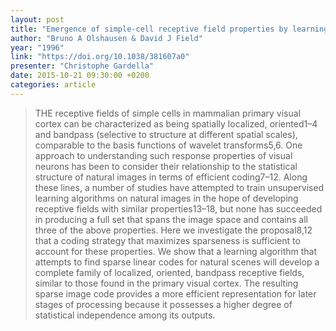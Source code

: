 ```yaml
---
layout: post
title: "Emergence of simple-cell receptive field properties by learning a sparse code for natural images"
author: "Bruno A Olshausen & David J Field"
year: "1996"
link: "https://doi.org/10.1038/381607a0"
presenter: "Christophe Gardella"
date: 2015-10-21 09:30:00 +0200
categories: article
---
```


> THE receptive fields of simple cells in mammalian primary visual cortex can be
> characterized as being spatially localized, oriented1–4 and bandpass
> (selective to structure at different spatial scales), comparable to the basis
> functions of wavelet transforms5,6. One approach to understanding such
> response properties of visual neurons has been to consider their relationship
> to the statistical structure of natural images in terms of efficient
> coding7–12. Along these lines, a number of studies have attempted to train
> unsupervised learning algorithms on natural images in the hope of developing
> receptive fields with similar properties13–18, but none has succeeded in
> producing a full set that spans the image space and contains all three of the
> above properties. Here we investigate the proposal8,12 that a coding strategy
> that maximizes sparseness is sufficient to account for these properties. We
> show that a learning algorithm that attempts to find sparse linear codes for
> natural scenes will develop a complete family of localized, oriented, bandpass
> receptive fields, similar to those found in the primary visual cortex. The
> resulting sparse image code provides a more efficient representation for later
> stages of processing because it possesses a higher degree of statistical
> independence among its outputs.
